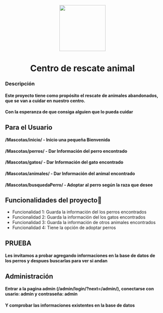 <div id="Mascotas" align="center">
  <img src="https://i.imgur.com/XWgFzFt.png" width="150" />
  <h1 align="center">Centro de rescate animal</h1>
</div>


<h3> Descripción </h3>

  <h4>Este proyecto tiene como propósito el rescate de animales abandonados, que se van a cuidar en nuestro centro.</h4>
  <h4>Con la esperanza de que consiga alguien que lo pueda cuidar</h4>

## Para el Usuario

  <h4>/Mascotas/inicio/ - Inicio una pequeña Bienvenida</h4>
  <h4>/Mascotas/perros/ - Dar Información del perro encontrado</h4>
  <h4>/Mascotas/gatos/ - Dar Información del gato encontrado</h4>
  <h4>/Mascotas/animales/ - Dar Información del animal encontrado</h4>
  <h4>/Mascotas/busquedaPerro/ - Adoptar al perro según la raza que desee</h4>

## Funcionalidades del proyecto🔨

- Funcionalidad 1: Guarda la información del los perros encontrados
- Funcionalidad 2: Guarda la información del los gatos encontrados
- Funcionalidad 3: Guarda la información de otros animales encontrados
- Funcionalidad 4: Tiene la opción de adoptar perros

## PRUEBA 
  <h4>Les invitamos a probar agregando informaciones en la base de datos de los perros y despues buscarlas para ver si andan</h4>

## Administración
  <h4> Entrar a la pagina admin (/admin/login/?next=/admin/), conectarse con usario: admin y contraseña: admin</h4>
  <h4> Y comprobar las informaciones existentes en la base de datos</h4>
